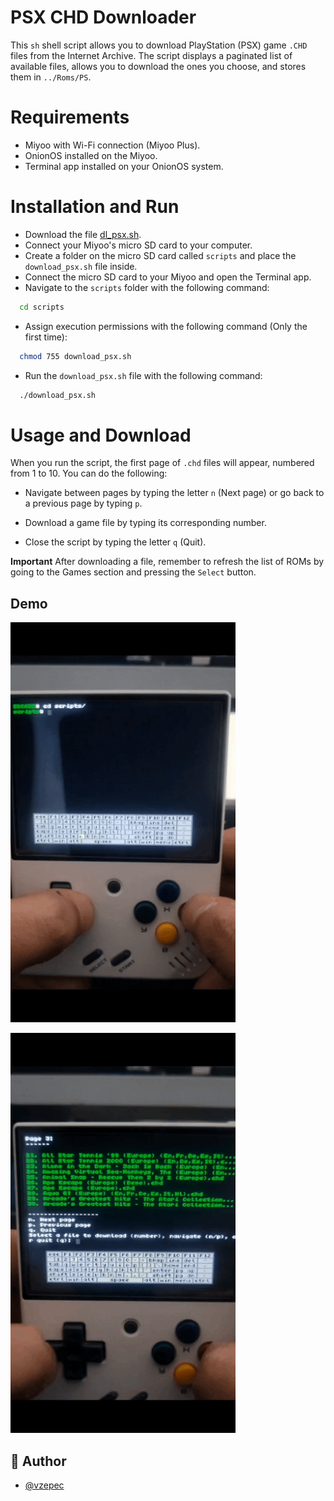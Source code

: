 
# PSX CHD Downloader

This `sh` shell script allows you to download PlayStation (PSX) game `.CHD` files from the Internet Archive. The script displays a paginated list of available files, allows you to download the ones you choose, and stores them in `../Roms/PS`.


# Requirements

* Miyoo with Wi-Fi connection (Miyoo Plus).
* OnionOS installed on the Miyoo.
* Terminal app installed on your OnionOS system.

# Installation and Run

* Download the file [dl_psx.sh](https://github.com/vzepec/miyoo_downloader_psx/blob/main/download_psx.sh).
* Connect your Miyoo's micro SD card to your computer.
* Create a folder on the micro SD card called `scripts` and place the `download_psx.sh` file inside.
* Connect the micro SD card to your Miyoo and open the Terminal app.
* Navigate to the `scripts` folder with the following command:
```bash
  cd scripts
```
* Assign execution permissions with the following command (Only the first time):
```bash
  chmod 755 download_psx.sh
```

* Run the `download_psx.sh` file with the following command:
```bash
  ./download_psx.sh
```
# Usage and Download

When you run the script, the first page of `.chd` files will appear, numbered from 1 to 10. You can do the following:

- Navigate between pages by typing the letter `n` (Next page) or go back to a previous page by typing `p`.

- Download a game file by typing its corresponding number.

- Close the script by typing the letter `q` (Quit).

**Important** After downloading a file, remember to refresh the list of ROMs by going to the Games section and pressing the  `Select` button.

## Demo
![Run the script](20240523_234008.gif)

![Choose and download ](20240523_234039.gif)

## 🚀 Author

- [@vzepec](https://github.com/vzepec)

